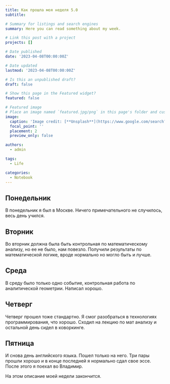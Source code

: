 ```yaml
---
title: Как прошла моя неделя 5.0
subtitle: 

# Summary for listings and search engines
summary: Here you can read something about my week.

# Link this post with a project
projects: []

# Date published
date: '2023-04-08T00:00:00Z'

# Date updated
lastmod: '2023-04-08T00:00:00Z'

# Is this an unpublished draft?
draft: false

# Show this page in the Featured widget?
featured: false

# Featured image
# Place an image named `featured.jpg/png` in this page's folder and customize its options here.
image:
  caption: 'Image credit: [**Unsplash**](https://www.google.com/search?q=%D0%BA%D0%B0%D0%BB%D0%B5%D0%BD%D0%B4%D0%B0%D1%80%D1%8C&source=lnms&tbm=isch&sa=X&ved=2ahUKEwjLzM_em-b9AhXOm4sKHTX4BRoQ_AUoAXoECAEQAw#imgrc=8aTMmsbIYuuYHM)'
  focal_point: ''
  placement: 2
  preview_only: false

authors:
  - admin

tags:
  - Life

categories:
  - Notebook
---
```


## Понедельник

В понедельник я был в Москве. Ничего примечательного не случилось, весь день учился.

## Вторник

Во вторник должна была быть контрольная по математическому анализу, но ее не было, нам повезло. Получили результаты по математической логике, вроде нормально но могло быть и лучше. 

## Среда

В среду было только одно событие, контрольная работа по аналитической геометрии. Написал хорошо.

## Четверг

Четверг прошел тоже стандартно. Я смог разобраться в технологиях программирования, что хорошо. Сходил на лекцию по мат анализу и остальной день сидел в коворкинге.

## Пятница

И снова день английского языка. Пошел только на него. Три пары прошли хорошо и в конце последней я нормально сдал свое эссе. После этого я поехал во Владимир.

На этом описание моей недели закончится.

